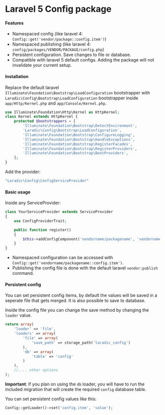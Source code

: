 Laravel 5 Config package
============================

#### Features
- Namespaced config (like laravel 4: `Config::get('vendor/package::config.item')`)
- Namespaced publishing (like laravel 4: `config/packages/VENDOR/PACKAGE/config.php`)
- Persistent configuration. Save changes to file or database.
- Compatible with laravel 5 default configs. Adding the package will not invalidate your current setup.

#### Installation
Replace the default laravel `Illuminate\Foundation\Bootstrap\LoadConfiguration` bootstrapper
with `Laradic\Config\Bootstrap\LoadConfiguration` bootstrapper inside `app/Http/Kernel.php` and `app/Console/Kernel.php`. 

```php
use Illuminate\Foundation\Http\Kernel as HttpKernel;
class Kernel extends HttpKernel {
    protected $bootstrappers = [
        'Illuminate\Foundation\Bootstrap\DetectEnvironment',
        'Laradic\Config\Bootstrap\LoadConfiguration',
        'Illuminate\Foundation\Bootstrap\ConfigureLogging',
        'Illuminate\Foundation\Bootstrap\HandleExceptions',
        'Illuminate\Foundation\Bootstrap\RegisterFacades',
        'Illuminate\Foundation\Bootstrap\RegisterProviders',
        'Illuminate\Foundation\Bootstrap\BootProviders',
    ];
}
```

Add the provider:

```php
"Laradic\Config\ConfigServiceProvider"
```


#### Basic usage
Inside any ServiceProvider:

```php
class YourServiceProvider extends ServiceProvider
{
    use ConfigProviderTrait;

    public function register()
    {
        $this->addConfigComponent('vendorname/packagename', 'vendorname/packagename', realpath(__DIR__.'/../resources/config'));    
    }
}
```
- Namespaced configuration can be accessed with `Config::get('vendorname/packagename::config.item')`. 
- Publishing the config file is done with the default laravel `vendor:publish` command.
 
 
#### Persistent config
You can set persistent config items, by default the values will be saved in a seperate file that gets merged. It is also possible to save to database.

Inside the config file you can change the save method by changing the `loader` value.

```php
return array(
    'loader' => 'file',
    'loaders' => array(
        'file' => array(
            'save_path' => storage_path('laradic_config')
        ),
        'db' => array(
            'table' => 'config'
        )
    ),
    //.... other options
);
```
**Important**: If you plan on using the `db` loader, you will have to run the included migration that will create the required `config` database table.

You can set persistent config values like this:

```php
Config::getLoader()->set('config.item', 'value');
```

